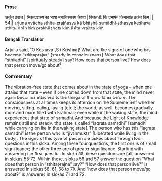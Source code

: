 #### Prose 

अर्जुन उवाच |
स्थितप्रज्ञस्य का भाषा समाधिस्थस्य केशव |
स्थितधी: किं प्रभाषेत किमासीत व्रजेत किम् || 54||
arjuna uvācha
sthita-prajñasya kā bhāṣhā samādhi-sthasya keśhava
sthita-dhīḥ kiṁ prabhāṣheta kim āsīta vrajeta kim

 #### Bengali Translation 

Arjuna said, “O Keshava [Sri Krishna]! What are the signs of one who has become “sthitaprajna” [steady in consciousness]. What does that “sthitadhi” [spiritually steady] say? How does that person live? How does that person move/go about?

 #### Commentary 

The vibration-free state that comes about in the state of yoga – when one attains that state – even if one comes down from that state, the mind never again becomes attached to the things of the world as before. The consciousness at all times keeps its attention on the Supreme Self whether moving, sitting, eating, laying [etc.]; the world, as well, becomes gradually more and more filled with Brahman; even while in the waking state, the mind experiences that state of samadhi. And because the Light of Knowledge remains still and steady, this state is called “jagrata samadhi” [samadhi while carrying on life in the waking state]. The person who has this “jagrata samadhi” is the person who is “jivanmukta” [Liberated while living in the body]. The signs of this type of person are asked about through four questions in this sloka. Among these four questions, the first one is of small significance; the other three are of greater significance. Starting with answering the first question in sloka 55, these questions are [all] answered in slokas 55-72. Within these, slokas 56 and 57 answer the question “What does that person in “sthitaprajna” say?” “How does that person live?” is answered in slokas 58, 61, 68 to 70. And “how does that person move/go about?” is answered in slokas 71 and 72.